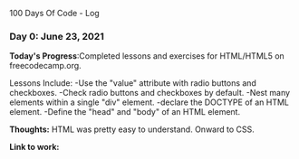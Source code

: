 100 Days Of Code - Log

### Day 0: June 23, 2021 


**Today's Progress**:Completed lessons and exercises for HTML/HTML5 on freecodecamp.org.
                    
   Lessons Include: -Use the "value" attribute with radio buttons and checkboxes.
                    -Check radio buttons and checkboxes by default.
                    -Nest many elements within a single "div" element.
                    -declare the DOCTYPE of an HTML element.
                    -Define the "head" and "body" of an HTML element.
                    

**Thoughts:** HTML was pretty easy to understand. Onward to CSS.

**Link to work:** 
